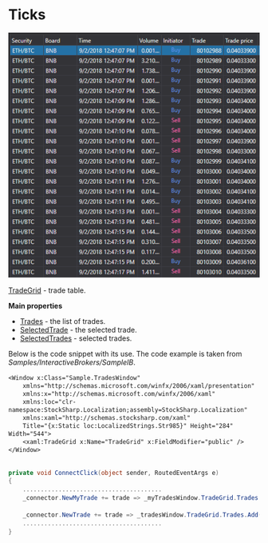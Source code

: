 # Ticks

![GUI TradeGrid](../images/GUI_TradeGrid.png)

[TradeGrid](xref:StockSharp.Xaml.TradeGrid) \- trade table. 

**Main properties**

- [Trades](xref:StockSharp.Xaml.TradeGrid.Trades) \- the list of trades.
- [SelectedTrade](xref:StockSharp.Xaml.TradeGrid.SelectedTrade) \- the selected trade.
- [SelectedTrades](xref:StockSharp.Xaml.TradeGrid.SelectedTrades) \- selected trades.

Below is the code snippet with its use. The code example is taken from *Samples\/InteractiveBrokers\/SampleIB*. 

```xaml
<Window x:Class="Sample.TradesWindow"
    xmlns="http://schemas.microsoft.com/winfx/2006/xaml/presentation"
    xmlns:x="http://schemas.microsoft.com/winfx/2006/xaml"
    xmlns:loc="clr-namespace:StockSharp.Localization;assembly=StockSharp.Localization"
    xmlns:xaml="http://schemas.stocksharp.com/xaml"
    Title="{x:Static loc:LocalizedStrings.Str985}" Height="284" Width="544">
	<xaml:TradeGrid x:Name="TradeGrid" x:FieldModifier="public" />
</Window>
	  				
```
```cs
private void ConnectClick(object sender, RoutedEventArgs e)
{
	.......................................
	_connector.NewMyTrade += trade => _myTradesWindow.TradeGrid.Trades.Add(trade);
	
	_connector.NewTrade += trade => _tradesWindow.TradeGrid.Trades.Add(trade);
	.......................................
}            		
	  				
```
